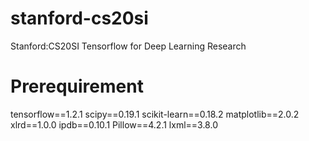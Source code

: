 # stanford-cs20si
Stanford:CS20SI Tensorflow for Deep Learning Research

# Prerequirement
tensorflow==1.2.1
scipy==0.19.1
scikit-learn==0.18.2
matplotlib==2.0.2
xlrd==1.0.0
ipdb==0.10.1
Pillow==4.2.1
lxml==3.8.0
